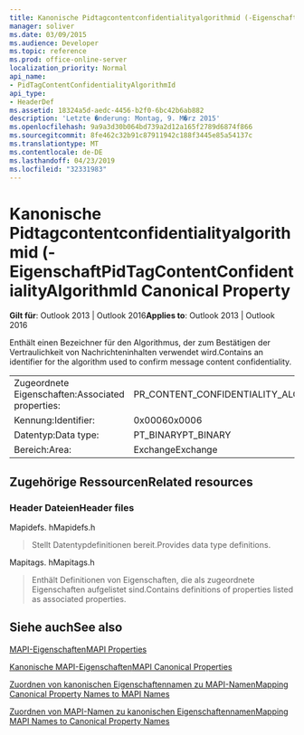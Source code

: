 ```yaml
---
title: Kanonische Pidtagcontentconfidentialityalgorithmid (-Eigenschaft
manager: soliver
ms.date: 03/09/2015
ms.audience: Developer
ms.topic: reference
ms.prod: office-online-server
localization_priority: Normal
api_name:
- PidTagContentConfidentialityAlgorithmId
api_type:
- HeaderDef
ms.assetid: 18324a5d-aedc-4456-b2f0-6bc42b6ab882
description: 'Letzte �nderung: Montag, 9. M�rz 2015'
ms.openlocfilehash: 9a9a3d30b064bd739a2d12a165f2789d6874f866
ms.sourcegitcommit: 8fe462c32b91c87911942c188f3445e85a54137c
ms.translationtype: MT
ms.contentlocale: de-DE
ms.lasthandoff: 04/23/2019
ms.locfileid: "32331983"
---
```

# <a name="pidtagcontentconfidentialityalgorithmid-canonical-property"></a><span data-ttu-id="523ec-103">Kanonische Pidtagcontentconfidentialityalgorithmid (-Eigenschaft</span><span class="sxs-lookup"><span data-stu-id="523ec-103">PidTagContentConfidentialityAlgorithmId Canonical Property</span></span>

  
  
<span data-ttu-id="523ec-104">**Gilt für**: Outlook 2013 | Outlook 2016</span><span class="sxs-lookup"><span data-stu-id="523ec-104">**Applies to**: Outlook 2013 | Outlook 2016</span></span> 
  
<span data-ttu-id="523ec-105">Enthält einen Bezeichner für den Algorithmus, der zum Bestätigen der Vertraulichkeit von Nachrichteninhalten verwendet wird.</span><span class="sxs-lookup"><span data-stu-id="523ec-105">Contains an identifier for the algorithm used to confirm message content confidentiality.</span></span>
  
|||
|:-----|:-----|
|<span data-ttu-id="523ec-106">Zugeordnete Eigenschaften:</span><span class="sxs-lookup"><span data-stu-id="523ec-106">Associated properties:</span></span>  <br/> |<span data-ttu-id="523ec-107">PR_CONTENT_CONFIDENTIALITY_ALGORITHM_ID</span><span class="sxs-lookup"><span data-stu-id="523ec-107">PR_CONTENT_CONFIDENTIALITY_ALGORITHM_ID</span></span>  <br/> |
|<span data-ttu-id="523ec-108">Kennung:</span><span class="sxs-lookup"><span data-stu-id="523ec-108">Identifier:</span></span>  <br/> |<span data-ttu-id="523ec-109">0x0006</span><span class="sxs-lookup"><span data-stu-id="523ec-109">0x0006</span></span>  <br/> |
|<span data-ttu-id="523ec-110">Datentyp:</span><span class="sxs-lookup"><span data-stu-id="523ec-110">Data type:</span></span>  <br/> |<span data-ttu-id="523ec-111">PT_BINARY</span><span class="sxs-lookup"><span data-stu-id="523ec-111">PT_BINARY</span></span>  <br/> |
|<span data-ttu-id="523ec-112">Bereich:</span><span class="sxs-lookup"><span data-stu-id="523ec-112">Area:</span></span>  <br/> |<span data-ttu-id="523ec-113">Exchange</span><span class="sxs-lookup"><span data-stu-id="523ec-113">Exchange</span></span>  <br/> |
   
## <a name="related-resources"></a><span data-ttu-id="523ec-114">Zugehörige Ressourcen</span><span class="sxs-lookup"><span data-stu-id="523ec-114">Related resources</span></span>

### <a name="header-files"></a><span data-ttu-id="523ec-115">Header Dateien</span><span class="sxs-lookup"><span data-stu-id="523ec-115">Header files</span></span>

<span data-ttu-id="523ec-116">Mapidefs. h</span><span class="sxs-lookup"><span data-stu-id="523ec-116">Mapidefs.h</span></span>
  
> <span data-ttu-id="523ec-117">Stellt Datentypdefinitionen bereit.</span><span class="sxs-lookup"><span data-stu-id="523ec-117">Provides data type definitions.</span></span>
    
<span data-ttu-id="523ec-118">Mapitags. h</span><span class="sxs-lookup"><span data-stu-id="523ec-118">Mapitags.h</span></span>
  
> <span data-ttu-id="523ec-119">Enthält Definitionen von Eigenschaften, die als zugeordnete Eigenschaften aufgelistet sind.</span><span class="sxs-lookup"><span data-stu-id="523ec-119">Contains definitions of properties listed as associated properties.</span></span>
    
## <a name="see-also"></a><span data-ttu-id="523ec-120">Siehe auch</span><span class="sxs-lookup"><span data-stu-id="523ec-120">See also</span></span>



[<span data-ttu-id="523ec-121">MAPI-Eigenschaften</span><span class="sxs-lookup"><span data-stu-id="523ec-121">MAPI Properties</span></span>](mapi-properties.md)
  
[<span data-ttu-id="523ec-122">Kanonische MAPI-Eigenschaften</span><span class="sxs-lookup"><span data-stu-id="523ec-122">MAPI Canonical Properties</span></span>](mapi-canonical-properties.md)
  
[<span data-ttu-id="523ec-123">Zuordnen von kanonischen Eigenschaftennamen zu MAPI-Namen</span><span class="sxs-lookup"><span data-stu-id="523ec-123">Mapping Canonical Property Names to MAPI Names</span></span>](mapping-canonical-property-names-to-mapi-names.md)
  
[<span data-ttu-id="523ec-124">Zuordnen von MAPI-Namen zu kanonischen Eigenschaftennamen</span><span class="sxs-lookup"><span data-stu-id="523ec-124">Mapping MAPI Names to Canonical Property Names</span></span>](mapping-mapi-names-to-canonical-property-names.md)

